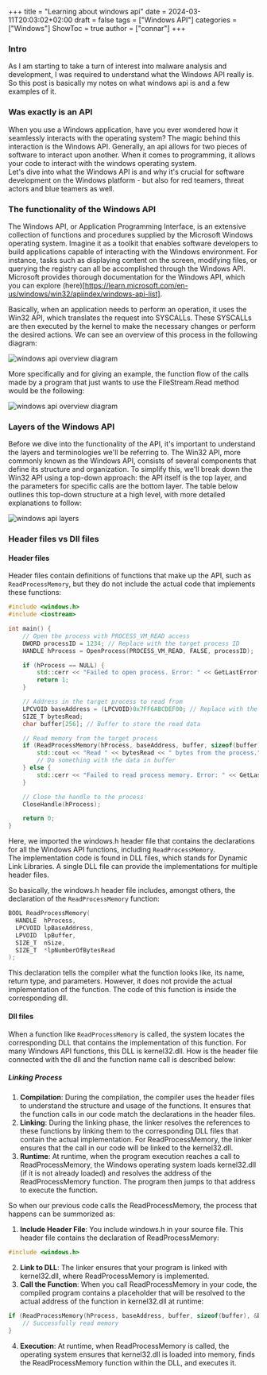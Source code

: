 +++
title = "Learning about windows api"
date = 2024-03-11T20:03:02+02:00
draft = false
tags = ["Windows API"]
categories = ["Windows"]
ShowToc = true
author = ["connar"]
+++


### Intro
As I am starting to take a turn of interest into malware analysis and development, I was required to understand what the Windows API really is. So this post is basically my notes on what windows api is and a few examples of it.  


### Was exactly is an API  
When you use a Windows application, have you ever wondered how it seamlessly interacts with the operating system? The magic behind this interaction is the Windows API. Generally, an api allows for two pieces of software to interact upon another. When it comes to programming, it allows your code to interact with the windows operating system.  
Let's dive into what the Windows API is and why it's crucial for software development on the Windows platform - but also for red teamers, threat actors and blue teamers as well.  


### The functionality of the Windows API
The Windows API, or Application Programming Interface, is an extensive collection of functions and procedures supplied by the Microsoft Windows operating system. Imagine it as a toolkit that enables software developers to build applications capable of interacting with the Windows environment. For instance, tasks such as displaying content on the screen, modifying files, or querying the registry can all be accomplished through the Windows API. Microsoft provides thorough documentation for the Windows API, which you can explore (here)[https://learn.microsoft.com/en-us/windows/win32/apiindex/windows-api-list].

Basically, when an application needs to perform an operation, it uses the Win32 API, which translates the request into SYSCALLs. These SYSCALLs are then executed by the kernel to make the necessary changes or perform the desired actions. We can see an overview of this process in the following diagram:  

![windows api overview diagram](/posts/windowsapi/windowsapi1.png)  

More specifically and for giving an example, the function flow of the calls made by a program that just wants to use the FileStream.Read method would be the following:  

![windows api overview diagram](/posts/windowsapi/windowsapi3.png)  

### Layers of the Windows API
Before we dive into the functionality of the API, it's important to understand the layers and terminologies we'll be referring to. The Win32 API, more commonly known as the Windows API, consists of several components that define its structure and organization. To simplify this, we'll break down the Win32 API using a top-down approach: the API itself is the top layer, and the parameters for specific calls are the bottom layer. The table below outlines this top-down structure at a high level, with more detailed explanations to follow:  

![windows api layers](/posts/windowsapi/windowsapi2.png)  

### Header files vs Dll files

#### Header files
Header files contain definitions of functions that make up the API, such as ```ReadProcessMemory```, but they do not include the actual code that implements these functions:  
```c++
#include <windows.h>
#include <iostream>

int main() {
    // Open the process with PROCESS_VM_READ access
    DWORD processID = 1234; // Replace with the target process ID
    HANDLE hProcess = OpenProcess(PROCESS_VM_READ, FALSE, processID);

    if (hProcess == NULL) {
        std::cerr << "Failed to open process. Error: " << GetLastError() << std::endl;
        return 1;
    }

    // Address in the target process to read from
    LPCVOID baseAddress = (LPCVOID)0x7FF6ABCDEF00; // Replace with the actual address
    SIZE_T bytesRead;
    char buffer[256]; // Buffer to store the read data

    // Read memory from the target process
    if (ReadProcessMemory(hProcess, baseAddress, buffer, sizeof(buffer), &bytesRead)) {
        std::cout << "Read " << bytesRead << " bytes from the process." << std::endl;
        // Do something with the data in buffer
    } else {
        std::cerr << "Failed to read process memory. Error: " << GetLastError() << std::endl;
    }

    // Close the handle to the process
    CloseHandle(hProcess);

    return 0;
}
```
Here, we imported the windows.h header file that contains the declarations for all the Windows API functions, including ```ReadProcessMemory```.  
The implementation code is found in DLL files, which stands for Dynamic Link Libraries. A single DLL file can provide the implementations for multiple header files.  

So basically, the windows.h header file includes, amongst others, the declaration of the ```ReadProcessMemory``` function:  
```c++
BOOL ReadProcessMemory(
  HANDLE  hProcess,
  LPCVOID lpBaseAddress,
  LPVOID  lpBuffer,
  SIZE_T  nSize,
  SIZE_T  *lpNumberOfBytesRead
);

```  

This declaration tells the compiler what the function looks like, its name, return type, and parameters. However, it does not provide the actual implementation of the function. The code of this function is inside the corresponding dll. 

#### Dll files
When a function like ```ReadProcessMemory``` is called, the system locates the corresponding DLL that contains the implementation of this function. For many Windows API functions, this DLL is kernel32.dll. How is the header file connected with the dll and the function name call is described below:  

##### Linking Process  
1. **Compilation**: During the compilation, the compiler uses the header files to understand the structure and usage of the functions. It ensures that the function calls in our code match the declarations in the header files.  
2. **Linking**: During the linking phase, the linker resolves the references to these functions by linking them to the corresponding DLL files that contain the actual implementation. For ReadProcessMemory, the linker ensures that the call in our code will be linked to the kernel32.dll.  
3. **Runtime**: At runtime, when the program execution reaches a call to ReadProcessMemory, the Windows operating system loads kernel32.dll (if it is not already loaded) and resolves the address of the ReadProcessMemory function. The program then jumps to that address to execute the function.  

So when our previous code calls the ReadProcessMemory, the process that happens can be summorized as:  
1. **Include Header File**: You include windows.h in your source file. This header file contains the declaration of ReadProcessMemory:  
```c++
#include <windows.h>
```
2. **Link to DLL**: The linker ensures that your program is linked with kernel32.dll, where ReadProcessMemory is implemented.  
3. **Call the Function**: When you call ReadProcessMemory in your code, the compiled program contains a placeholder that will be resolved to the actual address of the function in kernel32.dll at runtime:  
```c++
if (ReadProcessMemory(hProcess, baseAddress, buffer, sizeof(buffer), &bytesRead)) {
    // Successfully read memory
}
```
4. **Execution**: At runtime, when ReadProcessMemory is called, the operating system ensures that kernel32.dll is loaded into memory, finds the ReadProcessMemory function within the DLL, and executes it.

